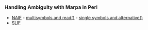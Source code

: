 ﻿### Handling Ambiguity with Marpa in Perl

+ [NAIF][NAIF]
        - [multisymbols and read()](https://gist.github.com/rns/3683268)
        - [single symbols and alternative()](https://gist.github.com/rns/3683179)
+ [SLIF][SLIF]

[SLIF]: https://metacpan.org/pod/release/JKEGL/Marpa-R2-2.078000/pod/Scanless.pod

[NAIF]: https://metacpan.org/pod/release/JKEGL/Marpa-R2-2.078000/pod/NAIF.pod
